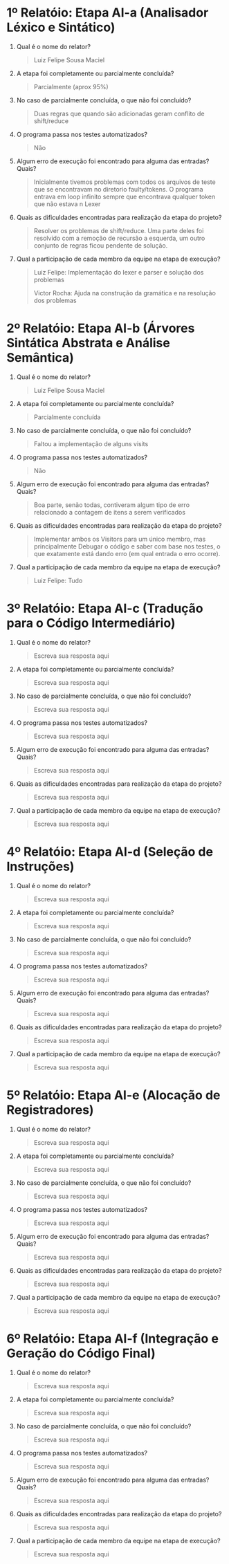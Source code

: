 # 1º Relatóio: Etapa AI-a (Analisador Léxico e Sintático)

1. Qual é o nome do relator?

    > Luiz Felipe Sousa Maciel

2. A etapa foi completamente ou parcialmente concluída?

    > Parcialmente (aprox 95%)

3. No caso de parcialmente concluída, o que não foi concluído?

    > Duas regras que quando são adicionadas geram conflito de shift/reduce

4. O programa passa nos testes automatizados?
    
    > Não

5. Algum erro de execução foi encontrado para alguma das entradas? Quais?
    
    > Inicialmente tivemos problemas com todos os arquivos de teste que
    > se encontravam no diretorio faulty/tokens. O programa entrava em loop
    > infinito sempre que encontrava qualquer token que não estava n Lexer

6. Quais as dificuldades encontradas para realização da etapa do projeto?
    
    > Resolver os problemas de shift/reduce. Uma parte deles foi resolvido
    > com a remoção de recursão a esquerda, um outro conjunto de regras
    > ficou pendente de solução.

7. Qual a participação de cada membro da equipe na etapa de execução?
    
    > Luiz Felipe: Implementação do lexer e parser e solução dos problemas
    >
    > Victor Rocha: Ajuda na construção da gramática e na resolução
    > dos problemas


# 2º Relatóio: Etapa AI-b (Árvores Sintática Abstrata e Análise Semântica)

1. Qual é o nome do relator?

    > Luiz Felipe Sousa Maciel

2. A etapa foi completamente ou parcialmente concluída?

    > Parcialmente concluída

3. No caso de parcialmente concluída, o que não foi concluído?

    > Faltou a implementação de alguns visits

4. O programa passa nos testes automatizados?
    
    > Não

5. Algum erro de execução foi encontrado para alguma das entradas? Quais?
    
    > Boa parte, senão todas, contiveram algum tipo de erro relacionado
    > a contagem de itens a serem verificados

6. Quais as dificuldades encontradas para realização da etapa do projeto?
    
    > Implementar ambos os Visitors para um único membro, mas principalmente
    > Debugar o código e saber com base nos testes, o que exatamente está dando erro (em qual entrada o erro ocorre).

7. Qual a participação de cada membro da equipe na etapa de execução?
    
    > Luiz Felipe: Tudo


# 3º Relatóio: Etapa AI-c (Tradução para o Código Intermediário)

1. Qual é o nome do relator?

    > Escreva sua resposta aqui

2. A etapa foi completamente ou parcialmente concluída?

    > Escreva sua resposta aqui

3. No caso de parcialmente concluída, o que não foi concluído?

    > Escreva sua resposta aqui

4. O programa passa nos testes automatizados?
    
    > Escreva sua resposta aqui

5. Algum erro de execução foi encontrado para alguma das entradas? Quais?
    
    > Escreva sua resposta aqui

6. Quais as dificuldades encontradas para realização da etapa do projeto?
    
    > Escreva sua resposta aqui

7. Qual a participação de cada membro da equipe na etapa de execução?
    
    > Escreva sua resposta aqui


# 4º Relatóio: Etapa AI-d (Seleção de Instruções)

1. Qual é o nome do relator?

    > Escreva sua resposta aqui

2. A etapa foi completamente ou parcialmente concluída?

    > Escreva sua resposta aqui

3. No caso de parcialmente concluída, o que não foi concluído?

    > Escreva sua resposta aqui

4. O programa passa nos testes automatizados?
    
    > Escreva sua resposta aqui

5. Algum erro de execução foi encontrado para alguma das entradas? Quais?
    
    > Escreva sua resposta aqui

6. Quais as dificuldades encontradas para realização da etapa do projeto?
    
    > Escreva sua resposta aqui

7. Qual a participação de cada membro da equipe na etapa de execução?
    
    > Escreva sua resposta aqui


# 5º Relatóio: Etapa AI-e (Alocação de Registradores)

1. Qual é o nome do relator?

    > Escreva sua resposta aqui

2. A etapa foi completamente ou parcialmente concluída?

    > Escreva sua resposta aqui

3. No caso de parcialmente concluída, o que não foi concluído?

    > Escreva sua resposta aqui

4. O programa passa nos testes automatizados?
    
    > Escreva sua resposta aqui

5. Algum erro de execução foi encontrado para alguma das entradas? Quais?
    
    > Escreva sua resposta aqui

6. Quais as dificuldades encontradas para realização da etapa do projeto?
    
    > Escreva sua resposta aqui

7. Qual a participação de cada membro da equipe na etapa de execução?
    
    > Escreva sua resposta aqui


# 6º Relatóio: Etapa AI-f (Integração e Geração do Código Final)

1. Qual é o nome do relator?

    > Escreva sua resposta aqui

2. A etapa foi completamente ou parcialmente concluída?

    > Escreva sua resposta aqui

3. No caso de parcialmente concluída, o que não foi concluído?

    > Escreva sua resposta aqui

4. O programa passa nos testes automatizados?
    
    > Escreva sua resposta aqui

5. Algum erro de execução foi encontrado para alguma das entradas? Quais?
    
    > Escreva sua resposta aqui

6. Quais as dificuldades encontradas para realização da etapa do projeto?
    
    > Escreva sua resposta aqui

7. Qual a participação de cada membro da equipe na etapa de execução?
    
    > Escreva sua resposta aqui